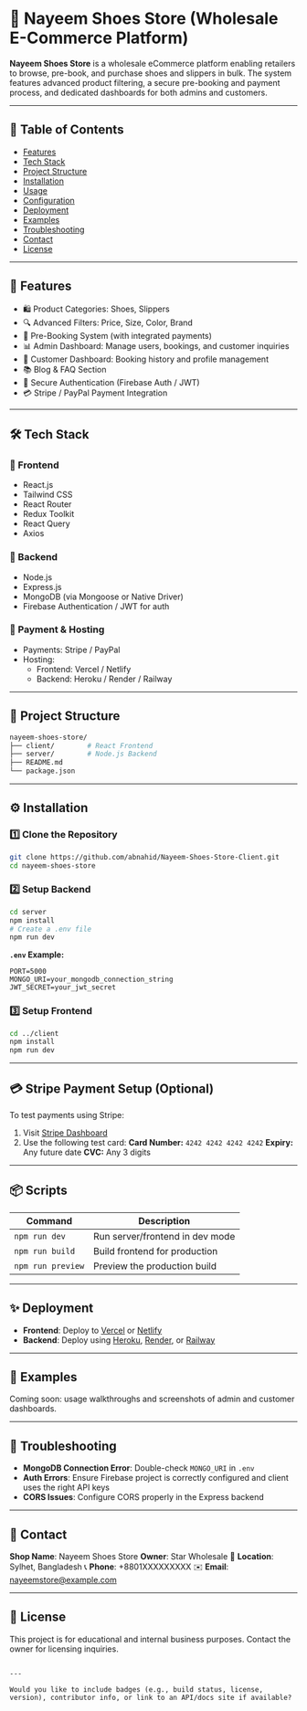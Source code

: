 # 👟 Nayeem Shoes Store (Wholesale E-Commerce Platform)

**Nayeem Shoes Store** is a wholesale eCommerce platform enabling retailers to browse, pre-book, and purchase shoes and slippers in bulk. The system features advanced product filtering, a secure pre-booking and payment process, and dedicated dashboards for both admins and customers.

---

## 📑 Table of Contents

- [Features](#-features)
- [Tech Stack](#-tech-stack)
- [Project Structure](#-project-structure)
- [Installation](#-installation)
- [Usage](#-usage)
- [Configuration](#-configuration)
- [Deployment](#-deployment)
- [Examples](#-examples)
- [Troubleshooting](#-troubleshooting)
- [Contact](#-contact)
- [License](#-license)

---

## 🚀 Features

- 🛍️ Product Categories: Shoes, Slippers
- 🔍 Advanced Filters: Price, Size, Color, Brand
- 🧾 Pre-Booking System (with integrated payments)
- 📊 Admin Dashboard: Manage users, bookings, and customer inquiries
- 👤 Customer Dashboard: Booking history and profile management
- 📚 Blog & FAQ Section
- 🔐 Secure Authentication (Firebase Auth / JWT)
- 💳 Stripe / PayPal Payment Integration

---

## 🛠️ Tech Stack

### 🔹 Frontend

- React.js
- Tailwind CSS
- React Router
- Redux Toolkit
- React Query
- Axios

### 🔹 Backend

- Node.js
- Express.js
- MongoDB (via Mongoose or Native Driver)
- Firebase Authentication / JWT for auth

### 🔹 Payment & Hosting

- Payments: Stripe / PayPal
- Hosting:
  - Frontend: Vercel / Netlify
  - Backend: Heroku / Render / Railway

---

## 🧩 Project Structure

```bash
nayeem-shoes-store/
├── client/        # React Frontend
├── server/        # Node.js Backend
├── README.md
└── package.json
```

---

## ⚙️ Installation

### 1️⃣ Clone the Repository

```bash
git clone https://github.com/abnahid/Nayeem-Shoes-Store-Client.git
cd nayeem-shoes-store
```

### 2️⃣ Setup Backend

```bash
cd server
npm install
# Create a .env file
npm run dev
```

**`.env` Example:**

```env
PORT=5000
MONGO_URI=your_mongodb_connection_string
JWT_SECRET=your_jwt_secret
```

### 3️⃣ Setup Frontend

```bash
cd ../client
npm install
npm run dev
```

---

## 💳 Stripe Payment Setup (Optional)

To test payments using Stripe:

1. Visit [Stripe Dashboard](https://dashboard.stripe.com)
2. Use the following test card:
   **Card Number:** `4242 4242 4242 4242`
   **Expiry:** Any future date
   **CVC:** Any 3 digits

---

## 📦 Scripts

| Command           | Description                     |
| ----------------- | ------------------------------- |
| `npm run dev`     | Run server/frontend in dev mode |
| `npm run build`   | Build frontend for production   |
| `npm run preview` | Preview the production build    |

---

## ✨ Deployment

- **Frontend**: Deploy to [Vercel](https://vercel.com) or [Netlify](https://www.netlify.com)
- **Backend**: Deploy using [Heroku](https://heroku.com), [Render](https://render.com), or [Railway](https://railway.app)

---

## 🧪 Examples

Coming soon: usage walkthroughs and screenshots of admin and customer dashboards.

---

## 🧯 Troubleshooting

- **MongoDB Connection Error**: Double-check `MONGO_URI` in `.env`
- **Auth Errors**: Ensure Firebase project is correctly configured and client uses the right API keys
- **CORS Issues**: Configure CORS properly in the Express backend

---

## 📧 Contact

**Shop Name**: Nayeem Shoes Store
**Owner**: Star Wholesale
📍 **Location**: Sylhet, Bangladesh
📞 **Phone**: +8801XXXXXXXXX
✉️ **Email**: [nayeemstore@example.com](mailto:nayeemstore@example.com)

---

## 📄 License

This project is for educational and internal business purposes. Contact the owner for licensing inquiries.

```

---

Would you like to include badges (e.g., build status, license, version), contributor info, or link to an API/docs site if available?
```
